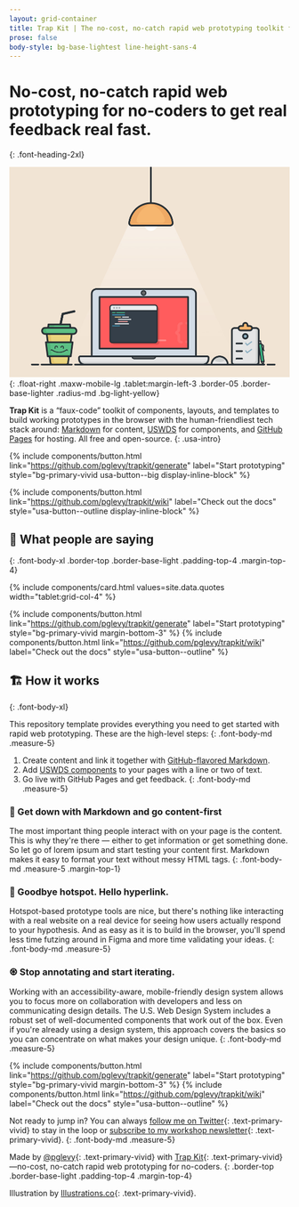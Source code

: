 ```yaml
---
layout: grid-container
title: Trap Kit | The no-cost, no-catch rapid web prototyping toolkit for no-coders to get real feedback real fast.
prose: false
body-style: bg-base-lightest line-height-sans-4
---
```


# No-cost, no-catch rapid web prototyping for no-coders to get real feedback real fast.
{: .font-heading-2xl}

![illustration of a workspace with a laptop, a checklist, an overhead lamp, and a smiling cup of coffee](/assets/img/workspace.jpg)
{: .float-right .maxw-mobile-lg .tablet:margin-left-3 .border-05 .border-base-lighter .radius-md .bg-light-yellow}

**Trap Kit** is a “faux-code” toolkit of components, layouts, and templates to build working prototypes in the browser with the human-friendliest tech stack around: [Markdown](https://docs.github.com/en/github/writing-on-github/getting-started-with-writing-and-formatting-on-github/basic-writing-and-formatting-syntax) for content, [USWDS](https://designsystem.digital.gov/) for components, and [GitHub Pages](https://pages.github.com/) for hosting. All free and open-source.
{: .usa-intro}

{% include components/button.html link="https://github.com/pglevy/trapkit/generate" label="Start prototyping" style="bg-primary-vivid usa-button--big display-inline-block" %}

{% include components/button.html link="https://github.com/pglevy/trapkit/wiki" label="Check out the docs" style="usa-button--outline display-inline-block" %}

## 🤩 What people are saying
{: .font-body-xl .border-top .border-base-light .padding-top-4 .margin-top-4}

{% include components/card.html values=site.data.quotes width="tablet:grid-col-4" %}

{% include components/button.html link="https://github.com/pglevy/trapkit/generate" label="Start prototyping" style="bg-primary-vivid margin-bottom-3" %} {% include components/button.html link="https://github.com/pglevy/trapkit/wiki" label="Check out the docs" style="usa-button--outline" %}

## 🏗 How it works
{: .font-body-xl}

This repository template provides everything you need to get started with rapid web prototyping. These are the high-level steps:
{: .font-body-md .measure-5}

1. Create content and link it together with [GitHub-flavored Markdown](https://github.github.com/gfm/).
1. Add [USWDS components](https://designsystem.digital.gov/components/overview/) to your pages with a line or two of text.
1. Go live with GitHub Pages and get feedback.
{: .font-body-md .measure-5}

### 🕺 Get down with Markdown and go content-first

The most important thing people interact with on your page is the content. This is why they're there — either to get information or get something done. So let go of lorem ipsum and start testing your content first. Markdown makes it easy to format your text without messy HTML tags.
{: .font-body-md .measure-5 .margin-top-1}

### 👋 Goodbye hotspot. Hello hyperlink.

Hotspot-based prototype tools are nice, but there's nothing like interacting with a real website on a real device for seeing how users actually respond to your hypothesis. And as easy as it is to build in the browser, you'll spend less time futzing around in Figma and more time validating your ideas.
{: .font-body-md .measure-5}

### ♼ Stop annotating and start iterating.

Working with an accessibility-aware, mobile-friendly design system allows you to focus more on collaboration with developers and less on communicating design details. The U.S. Web Design System includes a robust set of well-documented components that work out of the box. Even if you're already using a design system, this approach covers the basics so you can concentrate on what makes your design unique.
{: .font-body-md .measure-5}

{% include components/button.html link="https://github.com/pglevy/trapkit/generate" label="Start prototyping" style="bg-primary-vivid margin-bottom-3" %} {% include components/button.html link="https://github.com/pglevy/trapkit/wiki" label="Check out the docs" style="usa-button--outline" %}

Not ready to jump in? You can always [follow me on Twitter](https://twitter.com/pglevy){: .text-primary-vivid} to stay in the loop or [subscribe to my workshop newsletter](https://tinyletter.com/rwp-workshop){: .text-primary-vivid}.
{: .font-body-md .measure-5}

Made by [@pglevy](https://twitter.com/pglevy){: .text-primary-vivid} with [Trap Kit](https://pglevy.github.io/trapkit/){: .text-primary-vivid}—no-cost, no-catch rapid web prototyping for no-coders.
{: .border-top .border-base-light .padding-top-4 .margin-top-4}

Illustration by [Illustrations.co](https://illlustrations.co/){: .text-primary-vivid}.